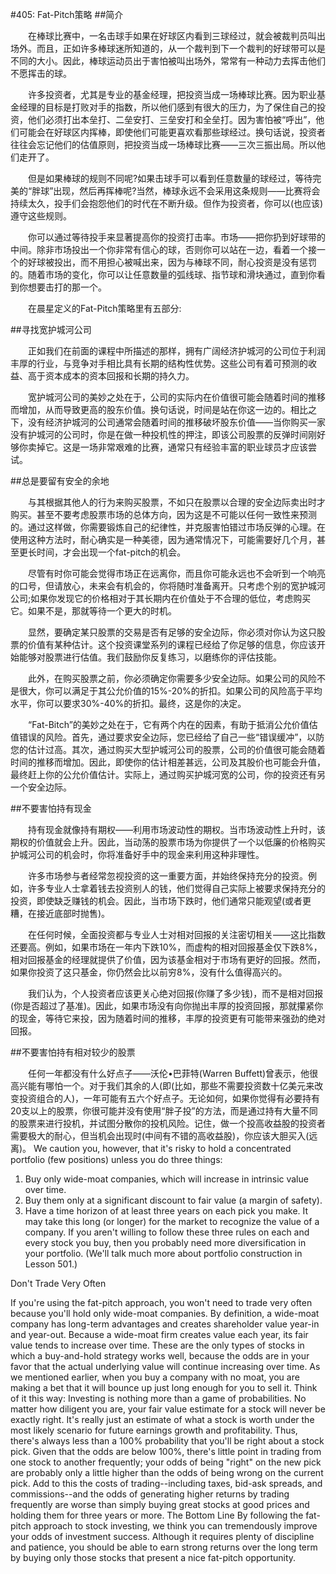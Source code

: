#405: Fat-Pitch策略
##简介

　　在棒球比赛中，一名击球手如果在好球区内看到三球经过，就会被裁判员叫出场外。而且，正如许多棒球迷所知道的，从一个裁判到下一个裁判的好球带可以是不同的大小。因此，棒球运动员出于害怕被叫出场外，常常有一种动力去挥击他们不愿挥击的球。

　　许多投资者，尤其是专业的基金经理，把投资当成一场棒球比赛。因为职业基金经理的目标是打败对手的指数，所以他们感到有很大的压力，为了保住自己的投资，他们必须打出本垒打、二垒安打、三垒安打和全垒打。因为害怕被“呼出”，他们可能会在好球区内挥棒，即使他们可能更喜欢看那些球经过。换句话说，投资者往往会忘记他们的估值原则，把投资当成一场棒球比赛——三次三振出局。所以他们走开了。

　　但是如果棒球的规则不同呢?如果击球手可以看到任意数量的球经过，等待完美的“胖球”出现，然后再挥棒呢?当然，棒球永远不会采用这条规则——比赛将会持续太久，投手们会抱怨他们的时代在不断升级。但作为投资者，你可以(也应该)遵守这些规则。

　　你可以通过等待投手来显著提高你的投资打击率。市场——把你扔到好球带的中间。除非市场投出一个你非常有信心的球，否则你可以站在一边，看着一个接一个的好球被投出，而不用担心被喊出来，因为与棒球不同，耐心投资是没有惩罚的。随着市场的变化，你可以让任意数量的弧线球、指节球和滑块通过，直到你看到你想要击打的那一个。

　　在晨星定义的Fat-Pitch策略里有五部分:

##寻找宽护城河公司

　　正如我们在前面的课程中所描述的那样，拥有广阔经济护城河的公司位于利润丰厚的行业，与竞争对手相比具有长期的结构性优势。这些公司有着可预测的收益、高于资本成本的资本回报和长期的持久力。

　　宽护城河公司的美妙之处在于，公司的实际内在价值很可能会随着时间的推移而增加，从而导致更高的股东价值。换句话说，时间是站在你这一边的。相比之下，没有经济护城河的公司通常会随着时间的推移破坏股东价值——当你购买一家没有护城河的公司时，你是在做一种投机性的押注，即该公司股票的反弹时间刚好够你卖掉它。这是一场非常艰难的比赛，通常只有经验丰富的职业球员才应该尝试。

##总是要留有安全的余地

　　与其根据其他人的行为来购买股票，不如只在股票以合理的安全边际卖出时才购买。甚至不要考虑股票市场的总体方向，因为这是不可能以任何一致性来预测的。通过这样做，你需要锻炼自己的纪律性，并克服害怕错过市场反弹的心理。在使用这种方法时，耐心确实是一种美德，因为通常情况下，可能需要好几个月，甚至更长时间，才会出现一个fat-pitch的机会。

　　尽管有时你可能会觉得市场正在远离你，而且你可能永远也不会听到一个响亮的口号，但请放心，未来会有机会的，你将随时准备离开。只考虑个别的宽护城河公司;如果你发现它的价格相对于其长期内在价值处于不合理的低位，考虑购买它。如果不是，那就等待一个更大的时机。

　　显然，要确定某只股票的交易是否有足够的安全边际，你必须对你认为这只股票的价值有某种估计。这个投资课堂系列的课程已经给了你足够的信息，你应该开始能够对股票进行估值。我们鼓励你反复练习，以磨练你的评估技能。

　　此外，在购买股票之前，你必须确定你需要多少安全边际。如果公司的风险不是很大，你可以满足于其公允价值的15%-20%的折扣。如果公司的风险高于平均水平，你可以要求30%-40%的折扣。最终，这是你的决定。

　　“Fat-Bitch”的美妙之处在于，它有两个内在的因素，有助于抵消公允价值估值错误的风险。首先，通过要求安全边际，您已经给了自己一些“错误缓冲”，以防您的估计过高。其次，通过购买大型护城河公司的股票，公司的价值很可能会随着时间的推移而增加。因此，即使你的估计相差甚远，公司及其股价也可能会升值，最终赶上你的公允价值估计。实际上，通过购买护城河宽的公司，你的投资还有另一个安全边际。

##不要害怕持有现金

　　持有现金就像持有期权——利用市场波动性的期权。当市场波动性上升时，该期权的价值就会上升。因此，当动荡的股票市场为你提供了一个以低廉的价格购买护城河公司的机会时，你将准备好手中的现金来利用这种非理性。

　　许多市场参与者经常忽视投资的这一重要方面，并始终保持充分的投资。例如，许多专业人士拿着钱去投资别人的钱，他们觉得自己实际上被要求保持充分的投资，即使缺乏赚钱的机会。因此，当市场下跌时，他们通常只能观望(或者更糟，在接近底部时抛售)。

　　在任何时候，全面投资都与专业人士对相对回报的关注密切相关——这比指数还要高。例如，如果市场在一年内下跌10%，而虚构的相对回报基金仅下跌8%，相对回报基金的经理就提供了价值，因为该基金相对于市场有更好的回报。然而，如果你投资了这只基金，你仍然会比以前穷8%，没有什么值得高兴的。

　　我们认为，个人投资者应该更关心绝对回报(你赚了多少钱)，而不是相对回报(你是否超过了基准)。因此，如果市场没有向你抛出丰厚的投资回报，那就攥紧你的现金，等待它来投，因为随着时间的推移，丰厚的投资更有可能带来强劲的绝对回报。

##不要害怕持有相对较少的股票

　　任何一年都没有什么好点子——沃伦•巴菲特(Warren Buffett)曾表示，他很高兴能有哪怕一个。对于我们其余的人(即(比如，那些不需要投资数十亿美元来改变投资组合的人)，一年可能有五六个好点子。无论如何，如果你觉得有必要持有20支以上的股票，你很可能并没有使用“胖子投”的方法，而是通过持有大量不同的股票来进行投机，并试图分散你的投机风险。记住，做一个投高收益股的投资者需要极大的耐心，但当机会出现时(中间有不错的高收益股)，你应该大胆买入(远离)。
We caution you, however, that it's risky to hold a concentrated portfolio (few positions) unless you do three things:

1. Buy only wide-moat companies, which will increase in intrinsic value over time.
2. Buy them only at a significant discount to fair value (a margin of safety).
3. Have a time horizon of at least three years on each pick you make. It may take this long (or longer) for the market to recognize the value of a company.
If you aren't willing to follow these three rules on each and every stock you buy, then you probably need more diversification in your portfolio. (We'll talk much more about portfolio construction in Lesson 501.)

Don't Trade Very Often

If you're using the fat-pitch approach, you won't need to trade very often because you'll hold only wide-moat companies. By definition, a wide-moat company has long-term advantages and creates shareholder value year-in and year-out. Because a wide-moat firm creates value each year, its fair value tends to increase over time. These are the only types of stocks in which a buy-and-hold strategy works well, because the odds are in your favor that the actual underlying value will continue increasing over time. As we mentioned earlier, when you buy a company with no moat, you are making a bet that it will bounce up just long enough for you to sell it.
Think of it this way: Investing is nothing more than a game of probabilities. No matter how diligent you are, your fair value estimate for a stock will never be exactly right. It's really just an estimate of what a stock is worth under the most likely scenario for future earnings growth and profitability. Thus, there's always less than a 100% probability that you'll be right about a stock pick. Given that the odds are below 100%, there's little point in trading from one stock to another frequently; your odds of being "right" on the new pick are probably only a little higher than the odds of being wrong on the current pick.
Add to this the costs of trading--including taxes, bid-ask spreads, and commissions--and the odds of generating higher returns by trading frequently are worse than simply buying great stocks at good prices and holding them for three years or more. 
The Bottom Line
By following the fat-pitch approach to stock investing, we think you can tremendously improve your odds of investment success. Although it requires plenty of discipline and patience, you should be able to earn strong returns over the long term by buying only those stocks that present a nice fat-pitch opportunity.

